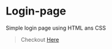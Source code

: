 # Login-page
Simple login  page using HTML ans CSS
>Checkout [Here](https://shahfaidrabbani.github.io/Login-page/)
